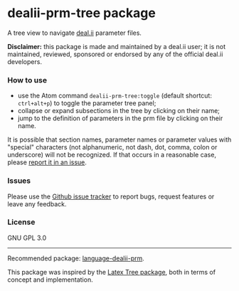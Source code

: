 # dealii-prm-tree package
A tree view to navigate [deal.ii](https://www.dealii.org/) parameter files.

**Disclaimer:** this package is made and maintained by a deal.ii user; it is not maintained, reviewed, sponsored or endorsed by any of the official deal.ii developers.

### How to use
- use the Atom command ```dealii-prm-tree:toggle``` (default shortcut: ```ctrl+alt+p```) to toggle the parameter tree panel;
- collapse or expand subsections in the tree by clicking on their name;
- jump to the definition of parameters in the prm file by clicking on their name.

It is possible that section names, parameter names or parameter values with "special" characters (not alphanumeric, not dash, dot, comma, colon or underscore) will not be recognized. If that occurs in a reasonable case, please [report it in an issue](https://github.com/michelebucelli/dealii-prm-tree/issues).

### Issues
Please use the [Github issue tracker](https://github.com/michelebucelli/dealii-prm-tree/issues) to report bugs, request features or leave any feedback.

### License
GNU GPL 3.0

----

Recommended package: [language-dealii-prm](https://atom.io/packages/language-dealii-prm).

This package was inspired by the [Latex Tree package](https://atom.io/packages/latex-tree), both in terms of concept and implementation.
